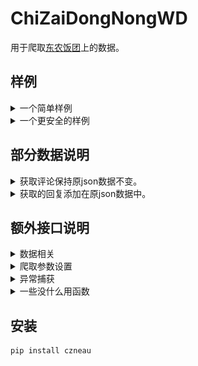 # ChiZaiDongNongWD
用于爬取[东农饭团](http://czneau.com/)上的数据。

## 样例
<details>
<summary>一个简单样例</summary>

```python
import czneau

dld = czneau.CCN()

dld.indentSize = 4
dld.pageSize = 2

dld.crawlHot() # 获取热评
dld.crawlHot(2) # 继续获取热评
dld.crawlComment()
dld.saveData('czneau.json')

for key in dld: # 遍历所有内容打印键和值
    print(key, dld[key]['likeCount'])

dld.saveStatus('downloadStatus.json') # 保存下载状态，以在其它地方加载以继续下载

# print(a.values()) # 拥有所有 dict的方法
```
![process](demo/Snipaste_2022-04-11_15-11-56.png)
</details>
<details>
<summary>一个更安全的样例</summary>

```python
import czneau

a = czneau.CCN()

a.raiseEE = False
try:
    a.crawlHot(50)
except czneau.RaiseCountError:
    print(f'The Expect Error has raised {a.errorMax} times.')
## WARNING:
# 这里可以被忽视的异常只有 ProxyError 和 ChunkedEncodingError
# 达到异常次数上限后抛出 RaiseCountError
# 如需更保险的方式，请尝试
#     try: a.crawlHot(50)
#     except:
#         # 处理异常 #

a.saveData('a_data.json')
a.saveStatus('a_status.json')
```
</details>

## 部分数据说明
<details>
<summary>获取评论保持原json数据不变。</summary>

```python
CCN() = {
    int() # 键值，即为 value中的 id
    :{
        'id': int(), # 使用 id 判定是否为相同数据
        'nickname': str(), #
        'content': str(), # 评论内容
        'likeCount': int(), # 点赞数
        'commentCount': int(), # 评论数
        'commentList': list(), # 仅在 commentCount 非 0 时有该关键字，非原 json数据
        'date': int() # 与发表时间相关
        ##...
    },
    ##...
}
```
</details>
<details>
<summary>获取的回复添加在原json数据中。</summary>

```python
# commentCount非 0 时有
CCN()[0]['commentList'] = [
    {
        'id': int(), # 该 id 不参与任何判断
        'nickname': str(),
        'content': str(), # 回复内容
        'likeCount': int(), # 回复点赞数
        'date': int() # 与发表时间相关
        ##...
    },
    ##...
]
```
</details>

## 额外接口说明
<details>
<summary>数据相关</summary>

```python
## 爬取热评
def crawlHot(self,
    crawlTimes=1, # 爬取次数；(2022/4/3)默认'pageSize'='29'下，当其值约为3500时可以爬取所有数据(该值为估算，没有测试)。
    sleepTime=None, # 每次爬取间隔,默认在[0, 1]秒之间
    level=0 # 为优化后续封装的输出做的工作
) -> int: ...

## 爬取最新评论
def crawlNew(self,
    crawlTimes=1,
    sleepTime=None, # 每次爬取间隔,默认在[0, 1]秒之间
    level=0
) -> int: ...

## 爬取评论回复 // 默认爬取时不爬取评论
def crawlComment(self,
    sleepTime=None, # 每次爬取间隔,默认在[0, 3]秒之间
    level=0
) -> None: ...
## 加载已有数据
def loadData(self,
    file: str # 数据存放地址
) -> bool: ...

## 保存数据
def saveData(self,
    file: str # 数据存放地址
) -> bool:
```
### 如需要评论或回复的日期，在[没什么用函数](./Readme.md#no_use_function)中查找

![data](demo/Snipaste_2022-04-14_17-08-22.png)
</details>


<details>
<summary>爬取参数设置</summary>

```python
CCN().proxies = { # 代理设置
    'http': 'http://0.0.0.0:0000',
    'https': 'https://0.0.0.0:0000'
}
CCN().pageSize = 17 # 每次请求数据大小，默认在[15, 29]内随机选取，不能超过 29
CCN().indentSize = 4 # 用于控制输出缩进，默认为 2
CCN().userAgent = [] # 接受一个字符串或列表，请求用户代理从这里随机选取。默认有 51条

## 加载下载状态
# 加载下载状态而不加载数据或加载非上次任务数据，均将从加载的状态出发继续下载
CCN().loadStatus(self,
    file: str # 状态存放地址
) -> bool: ...

## 保存下载状态
CCN().saveStatus(self,
    file: str # 状态存放地址
) -> bool: ...
```
</details>

<details>
<summary>异常捕获</summary>

```python
CCN().raiseEE = True # 是否抛出按预期捕获的异常，默认抛出
CCN().errorMax = 3 # 当 CCN().raiseEE=False 时，异常捕获超过约定次数后抛出 RaiseCountError ，默认次数为 3 次
```
</details>
<details>
<summary>一些没什么用函数</summary>
<a href='#no_use_function'></a>

```python
## 弹幕输出内容，就是玩
def barrage(self,
    sleepTime: int=3 # 默认每个对话输出后停留 3秒
    comment: bool=True # 输出是否包含回复，默认包含
) -> None: ...

## baseData 为 CCN() 实例中的每一个元素
def getTime(x: baseData) -> str: ... # 获取评论或回复时间 'Thu Apr 14 16:41:12 2022'
def getDay(x: baseData) -> int: ... # 获取信息发表当天是星期几 1~7
def getMonth(x: baseData) -> int: ... # 获取信息发表当天是几月 1~12
def getDate(x: baseData) -> int: ... # 获取信息发表当天是记号 1~28/29/30/31
def getHour(x: baseData) -> int: ... # 获取信息发表时是几时 0~24
def getMinute(x: baseData) -> int: ... # 获取信息发表时是几分  0~60
def getSecond(x: baseData) -> int: ... # 获取信息发表时是几秒 0~60
def getYear(x: baseData) -> int: ... # 获取信息发表在那一年 2022
```
![barrage](demo/Snipaste_2022-04-14_17-09-37.png)
![barrage_show](demo/Snipaste_2022-04-14_17-09-51.png)
![time](demo/Snipaste_2022-04-14_17-17-21.png)
</details>


## 安装
```bash
pip install czneau
```
